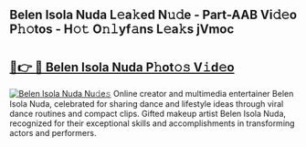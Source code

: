 ## Belen Isola Nuda L𝚎a𝚔ed N𝚞𝚍e - Part-AAB Vi𝚍𝚎o P𝚑𝚘tos - H𝚘𝚝 O𝚗𝚕yf𝚊ns L𝚎a𝚔s jVmoc

# <h2><a href="http://kf217x.oniu.top/?m=Belen+Isola+Nuda">🔗👉 🔴 Belen Isola Nuda P𝚑ot𝚘𝚜 V𝚒d𝚎o</a></h2>

[![Belen Isola Nuda Nu𝚍e𝚜](https://i.imgur.com/0qMVB7G.gif)](http://kf217x.oniu.top/?m=Belen+Isola+Nuda)
Online creator and multimedia entertainer Belen Isola Nuda, celebrated for sharing dance and lifestyle ideas through viral dance routines and compact clips. Gifted makeup artist Belen Isola Nuda, recognized for their exceptional skills and accomplishments in transforming actors and performers.  
